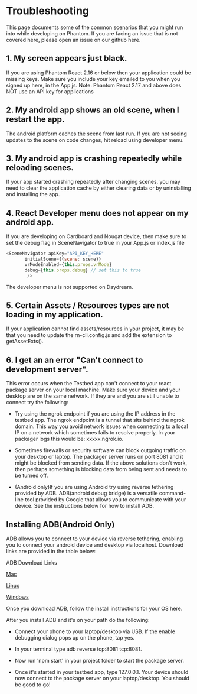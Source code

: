 # Troubleshooting

This page documents some of the common scenarios that you might run into while developing on Phantom. If you are facing an issue that is not covered here, please open an issue on our github here.

## 1. My screen appears just black.
If you are using Phantom React 2.16 or below then your application could be missing keys. Make sure you include your key emailed to you when you signed up here, in the App.js. Note: Phantom React 2.17 and above does NOT use an API key for applications

## 2. My android app shows an old scene, when I restart the app.
The android platform caches the scene from last run. If you are not seeing updates to the scene on code changes, hit reload using developer menu.

## 3. My android app is crashing repeatedly while reloading scenes.
If your app started crashing repeatedly after changing scenes, you may need to clear the application cache by either clearing data or by uninstalling and installing the app.

## 4. React Developer menu does not appear on my android app.
If you are developing on Cardboard and Nougat device, then make sure to set the debug flag in SceneNavigator to true in your App.js or index.js file

```JavaScript
<SceneNavigator apiKey="API_KEY_HERE"
       initialScene={{scene: scene}}
       vrModeEnabled={this.props.vrMode}
       debug={this.props.debug} // set this to true
        />
```
The developer menu is not supported on Daydream.

## 5. Certain Assets / Resources types are not loading in my application.
If your application cannot find assets/resources in your project, it may be that you need to update the rn-cli.config.js and add the extension to getAssetExts().

## 6. I get an an error "Can't connect to development server".
This error occurs when the Testbed app can't connect to your react package server on your local machine. Make sure your device and your desktop are on the same network. If they are and you are still unable to connect try the following:

- Try using the ngrok endpoint if you are using the IP address in the testbed app. The ngrok endpoint is a tunnel that sits behind the ngrok domain. This way you avoid network issues when connecting to a local IP on a network which sometimes fails to resolve properly. In your packager logs this would be: xxxxx.ngrok.io.

- Sometimes firewalls or security software can block outgoing traffic on your desktop or laptop. The packager server runs on port 8081 and it might be blocked from sending data. If the above solutions don't work, then perhaps something is blocking data from being sent and needs to be turned off.

- (Android only)If you are using Android try using reverse tethering provided by ADB. ADB(android debug bridge) is a versatile command-line tool provided by Google that allows you to communicate with your device. See the instructions below for how to install ADB.

## Installing ADB(Android Only)
ADB allows you to connect to your device via reverse tethering, enabling you to connect your android device and desktop via localhost. Download links are provided in the table below:

ADB Download Links

[Mac](https://dl.google.com/android/repository/platform-tools-latest-darwin.zip)

[Linux](https://dl.google.com/android/repository/platform-tools-latest-linux.zip)

[Windows](https://dl.google.com/android/repository/platform-tools-latest-windows.zip)

Once you download ADB, follow the install instructions for your OS here.

After you install ADB and it's on your path do the following:

- Connect your phone to your laptop/desktop via USB. If the enable debugging dialog pops up on the phone, tap yes.

- In your terminal type adb reverse tcp:8081 tcp:8081.

- Now run 'npm start' in your project folder to start the package server.

- Once it's started in your testbed app, type 127.0.0.1. Your device should now connect to the package server on your laptop/desktop. You should be good to go!
